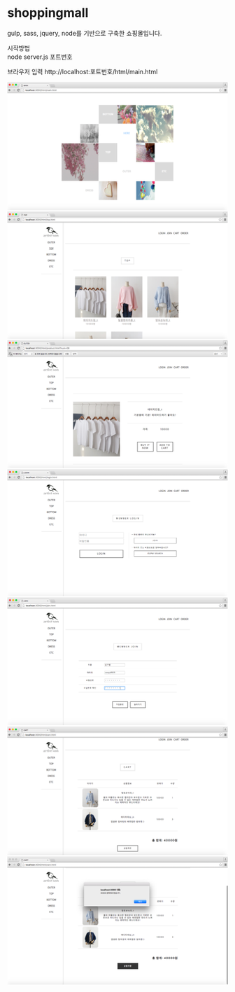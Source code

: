 # shoppingmall

gulp, sass, jquery, node를 기반으로 구축한 쇼핑몰입니다.  

시작방법  
node server.js 포트번호 

브라우저 입력
http://localhost:포트번호/html/main.html
          
![Alt text](/screenshot/main.png)
![Alt text](/screenshot/top.png)
![Alt text](/screenshot/product.png)
![Alt text](/screenshot/login.png)
![Alt text](/screenshot/join.png)
![Alt text](/screenshot/cart.png)
![Alt text](/screenshot/pay.png)
